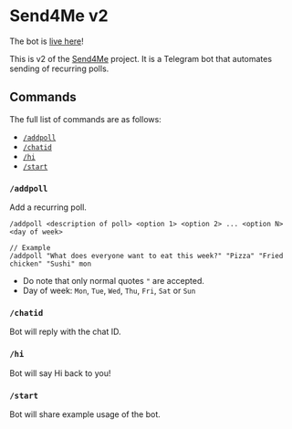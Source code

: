 # Send4Me v2

The bot is [live here](https://t.me/Send4Me2Bot)!

This is v2 of the [Send4Me](https://github.com/szenius/send4me) project. It is a Telegram bot that automates sending of recurring polls.

## Commands

The full list of commands are as follows:

- [`/addpoll`](#addpoll)
- [`/chatid`](#chatid)
- [`/hi`](#hi)
- [`/start`](#start)

### `/addpoll`

Add a recurring poll.

```text
/addpoll <description of poll> <option 1> <option 2> ... <option N> <day of week>

// Example
/addpoll "What does everyone want to eat this week?" "Pizza" "Fried chicken" "Sushi" mon
```

- Do note that only normal quotes `"` are accepted.
- Day of week: `Mon`, `Tue`, `Wed`, `Thu`, `Fri`, `Sat` or `Sun`

### `/chatid`

Bot will reply with the chat ID.

### `/hi`

Bot will say Hi back to you!

### `/start`

Bot will share example usage of the bot.
